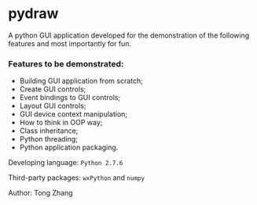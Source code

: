 # pydraw

A python GUI application developed for the demonstration of the following 
features and most importantly for fun.

### Features to be demonstrated:

* Building GUI application from scratch;
* Create GUI controls;
* Event bindings to GUI controls;
* Layout GUI controls;
* GUI device context manipulation;
* How to think in OOP way;
* Class inheritance;
* Python threading;
* Python application packaging.

Developing language: <code>Python 2.7.6</code>

Third-party packages: <code>wxPython</code> and <code>numpy</code>

Author: Tong Zhang
